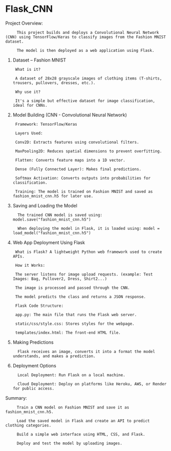 # Flask_CNN

Project Overview: 

         This project builds and deploys a Convolutional Neural Network (CNN) using TensorFlow/Keras to classify images from the Fashion MNIST dataset. 
         
         The model is then deployed as a web application using Flask.
         

1. Dataset – Fashion MNIST
   
        What is it?
        
        A dataset of 28x28 grayscale images of clothing items (T-shirts, trousers, pullovers, dresses, etc.).
        
        Why use it?
        
        It's a simple but effective dataset for image classification, ideal for CNNs.
  

2. Model Building (CNN - Convolutional Neural Network)
   
        Framework: TensorFlow/Keras
      
        Layers Used:
        
        Conv2D: Extracts features using convolutional filters.
        
        MaxPooling2D: Reduces spatial dimensions to prevent overfitting.
        
        Flatten: Converts feature maps into a 1D vector.
        
        Dense (Fully Connected Layer): Makes final predictions.
        
        Softmax Activation: Converts outputs into probabilities for classification.
        
        Training: The model is trained on Fashion MNIST and saved as fashion_mnist_cnn.h5 for later use.
  

3. Saving and Loading the Model
   
         The trained CNN model is saved using: model.save("fashion_mnist_cnn.h5")
         
         When deploying the model in Flask, it is loaded using: model = load_model("fashion_mnist_cnn.h5")
   

4. Web App Deployment Using Flask
   
        What is Flask? A lightweight Python web framework used to create APIs.
      
        How it Works:
        
        The server listens for image upload requests. (example: Test Images: Bag, Pullover2, Dress, Shirt2...)
        
        The image is processed and passed through the CNN.
        
        The model predicts the class and returns a JSON response.
      
        Flask Code Structure:
        
        app.py: The main file that runs the Flask web server.
        
        static/css/style.css: Stores styles for the webpage.
        
        templates/index.html: The front-end HTML file.
        

5. Making Predictions
   
         Flask receives an image, converts it into a format the model understands, and makes a prediction.


6. Deployment Options
   
         Local Deployment: Run Flask on a local machine.
         
         Cloud Deployment: Deploy on platforms like Heroku, AWS, or Render for public access.


Summary:

         Train a CNN model on Fashion MNIST and save it as fashion_mnist_cnn.h5.
         
         Load the saved model in Flask and create an API to predict clothing categories.
         
         Build a simple web interface using HTML, CSS, and Flask.
         
         Deploy and test the model by uploading images.
